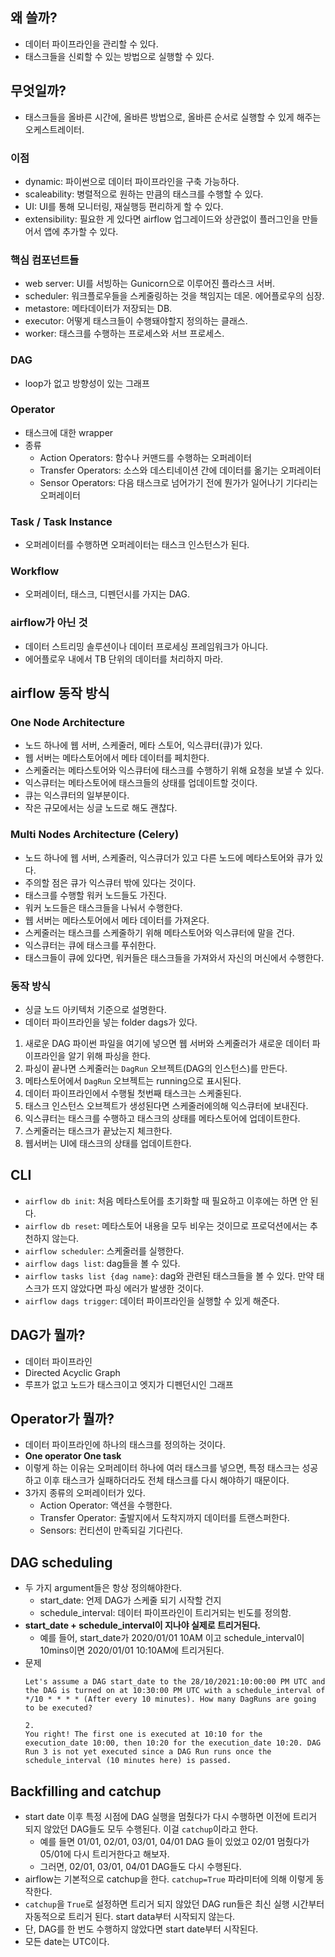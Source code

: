 ## 왜 쓸까?
- 데이터 파이프라인을 관리할 수 있다.
- 태스크들을 신뢰할 수 있는 방법으로 실행할 수 있다.

## 무엇일까?
- 태스크들을 올바른 시간에, 올바른 방법으로, 올바른 순서로 실행할 수 있게 해주는 오케스트레이터.

### 이점
- dynamic: 파이썬으로 데이터 파이프라인을 구축 가능하다.
- scaleability: 병렬적으로 원하는 만큼의 태스크를 수행할 수 있다.
- UI: UI를 통해 모니터링, 재실행등 편리하게 할 수 있다.
- extensibility: 필요한 게 있다면 airflow 업그레이드와 상관없이 플러그인을 만들어서 앱에 추가할 수 있다.

### 핵심 컴포넌트들
- web server: UI를 서빙하는 Gunicorn으로 이루어진 플라스크 서버.
- scheduler: 워크플로우들을 스케줄링하는 것을 책임지는 데몬. 에어플로우의 심장.
- metastore: 메타데이터가 저장되는 DB.
- executor: 어떻게 태스크들이 수행돼야할지 정의하는 클래스.
- worker: 태스크를 수행하는 프로세스와 서브 프로세스.

### DAG
- loop가 없고 방향성이 있는 그래프

### Operator
- 태스크에 대한 wrapper
- 종류
  - Action Operators: 함수나 커맨드를 수행하는 오퍼레이터
  - Transfer Operators: 소스와 데스티네이션 간에 데이터를 옮기는 오퍼레이터
  - Sensor Operators: 다음 태스크로 넘어가기 전에 뭔가가 일어나기 기다리는 오퍼레이터

### Task / Task Instance
- 오퍼레이터를 수행하면 오퍼레이터는 태스크 인스턴스가 된다.

### Workflow
- 오퍼레이터, 태스크, 디펜던시를 가지는 DAG.

### airflow가 아닌 것
- 데이터 스트리밍 솔루션이나 데이터 프로세싱 프레임워크가 아니다.
- 에어플로우 내에서 TB 단위의 데이터를 처리하지 마라.

## airflow 동작 방식
### One Node Architecture
- 노드 하나에 웹 서버, 스케줄러, 메타 스토어, 익스큐터(큐)가 있다.
- 웹 서버는 메타스토어에서 메타 데이터를 페치한다.
- 스케줄러는 메타스토어와 익스큐터에 태스크를 수행하기 위해 요청을 보낼 수 있다.
- 익스큐터는 메타스토어에 태스크들의 상태를 업데이트할 것이다.
- 큐는 익스큐터의 일부분이다.
- 작은 규모에서는 싱글 노드로 해도 괜찮다.

### Multi Nodes Architecture (Celery)
- 노드 하나에 웹 서버, 스케줄러, 익스큐더가 있고 다른 노드에 메타스토어와 큐가 있다.
- 주의할 점은 큐가 익스큐터 밖에 있다는 것이다.
- 태스크를 수행할 워커 노드들도 가진다.
- 워커 노드들은 태스크들을 나눠서 수행한다.
- 웹 서버는 메타스토어에서 메타 데이터를 가져온다.
- 스케줄러는 태스크를 스케줄하기 위해 메타스토어와 익스큐터에 말을 건다.
- 익스큐터는 큐에 태스크를 푸쉬한다.
- 태스크들이 큐에 있다면, 워커들은 태스크들을 가져와서 자신의 머신에서 수행한다.

### 동작 방식
- 싱글 노드 아키텍처 기준으로 설명한다.
- 데이터 파이프라인을 넣는 folder dags가 있다.
1. 새로운 DAG 파이썬 파일을 여기에 넣으면 웹 서버와 스케줄러가 새로운 데이터 파이프라인을 알기 위해 파싱을 한다.
2. 파싱이 끝나면 스케줄러는 `DagRun` 오브젝트(DAG의 인스턴스)를 만든다.
3. 메타스토어에서 `DagRun` 오브젝트는 running으로 표시된다.
4. 데이터 파이프라인에서 수행될 첫번째 태스크는 스케줄된다.
5. 태스크 인스턴스 오브젝트가 생성된다면 스케줄러에의해 익스큐터에 보내진다.
6. 익스큐터는 태스크를 수행하고 태스크의 상태를 메타스토어에 업데이트한다.
7. 스케줄러는 태스크가 끝났는지 체크한다.
8. 웹서버는 UI에 태스크의 상태를 업데이트한다.

## CLI
- `airflow db init`: 처음 메타스토어를 초기화할 때 필요하고 이후에는 하면 안 된다.
- `airflow db reset`: 메타스토어 내용을 모두 비우는 것이므로 프로덕션에서는 추천하지 않는다.
- `airflow scheduler`: 스케줄러를 실행한다.
- `airflow dags list`: dag들을 볼 수 있다.
- `airflow tasks list {dag name}`: dag와 관련된 태스크들을 볼 수 있다. 만약 태스크가 뜨지 않았다면 파싱 에러가 발생한 것이다.
- `airflow dags trigger`: 데이터 파이프라인을 실행할 수 있게 해준다.

## DAG가 뭘까?
- 데이터 파이프라인
- Directed Acyclic Graph
- 루프가 없고 노드가 태스크이고 엣지가 디펜던시인 그래프

## Operator가 뭘까?
- 데이터 파이프라인에 하나의 태스크를 정의하는 것이다.
- **One operator One task**
- 이렇게 하는 이유는 오퍼레이터 하나에 여러 태스크를 넣으면, 특정 태스크는 성공하고 이후 태스크가 실패하더라도 전체 태스크를 다시 해야하기 때문이다.
- 3가지 종류의 오퍼레이터가 있다.
  - Action Operator: 액션을 수행한다.
  - Transfer Operator: 출발지에서 도착지까지 데이터를 트랜스퍼한다.
  - Sensors: 컨티션이 만족되길 기다린다.

## DAG scheduling
- 두 가지 argument들은 항상 정의해야한다.
  - start_date: 언제 DAG가 스케줄 되기 시작할 건지
  - schedule_interval: 데이터 파이프라인이 트리거되는 빈도를 정의함.
- **start_date + schedule_interval이 지나야 실제로 트리거된다.**
  - 예를 들어, start_date가 2020/01/01 10AM 이고 schedule_interval이 10mins이면 2020/01/01 10:10AM에 트리거된다.
- 문제
  ```
  Let's assume a DAG start_date to the 28/10/2021:10:00:00 PM UTC and the DAG is turned on at 10:30:00 PM UTC with a schedule_interval of */10 * * * * (After every 10 minutes). How many DagRuns are going to be executed?
  
  2.
  You right! The first one is executed at 10:10 for the execution_date 10:00, then 10:20 for the execution_date 10:20. DAG Run 3 is not yet executed since a DAG Run runs once the schedule_interval (10 minutes here) is passed.
  ```

## Backfilling and catchup
- start date 이후 특정 시점에 DAG 실행을 멈췄다가 다시 수행하면 이전에 트리거 되지 않았던 DAG들도 모두 수행된다. 이걸 `catchup`이라고 한다.
  - 예를 들면 01/01, 02/01, 03/01, 04/01 DAG 들이 있었고 02/01 멈췄다가 05/01에 다시 트리거한다고 해보자.
  - 그러면, 02/01, 03/01, 04/01 DAG들도 다시 수행된다.
- airflow는 기본적으로 catchup을 한다. `catchup=True` 파라미터에 의해 이렇게 동작한다.
- `catchup`을 `True`로 설정하면 트리거 되지 않았던 DAG run들은 최신 실행 시간부터 자동적으로 트리거 된다. start data부터 시작되지 않는다.
- 단, DAG를 한 번도 수행하지 않았다면 start date부터 시작된다.
- 모든 date는 UTC이다.

